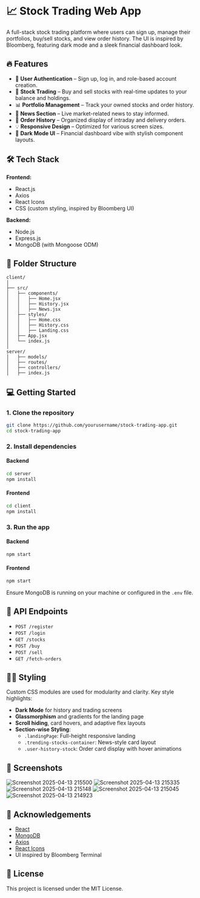 
# 📈 Stock Trading Web App

A full-stack stock trading platform where users can sign up, manage their portfolios, buy/sell stocks, and view order history. The UI is inspired by Bloomberg, featuring dark mode and a sleek financial dashboard look.

## 🔥 Features

- 🧾 **User Authentication** – Sign up, log in, and role-based account creation.
- 💼 **Stock Trading** – Buy and sell stocks with real-time updates to your balance and holdings.
- 📊 **Portfolio Management** – Track your owned stocks and order history.
- 📰 **News Section** – Live market-related news to stay informed.
- 📂 **Order History** – Organized display of intraday and delivery orders.
- 💡 **Responsive Design** – Optimized for various screen sizes.
- 🎨 **Dark Mode UI** – Financial dashboard vibe with stylish component layouts.

## 🛠️ Tech Stack

**Frontend:**
- React.js
- Axios
- React Icons
- CSS (custom styling, inspired by Bloomberg UI)

**Backend:**
- Node.js
- Express.js
- MongoDB (with Mongoose ODM)

## 📁 Folder Structure

```
client/
│
├── src/
│   ├── components/
│   │   ├── Home.jsx
│   │   ├── History.jsx
│   │   ├── News.jsx
│   ├── styles/
│   │   ├── Home.css
│   │   ├── History.css
│   │   ├── Landing.css
│   ├── App.jsx
│   └── index.js
│
server/
│   ├── models/
│   ├── routes/
│   ├── controllers/
│   ├── index.js
```

## 💻 Getting Started

### 1. Clone the repository

```bash
git clone https://github.com/yourusername/stock-trading-app.git
cd stock-trading-app
```

### 2. Install dependencies

#### Backend
```bash
cd server
npm install
```

#### Frontend
```bash
cd client
npm install
```

### 3. Run the app

#### Backend
```bash
npm start
```

#### Frontend
```bash
npm start
```

Ensure MongoDB is running on your machine or configured in the `.env` file.

## 🧪 API Endpoints

- `POST /register`
- `POST /login`
- `GET /stocks`
- `POST /buy`
- `POST /sell`
- `GET /fetch-orders`

## 🧑‍🎨 Styling

Custom CSS modules are used for modularity and clarity. Key style highlights:

- **Dark Mode** for history and trading screens
- **Glassmorphism** and gradients for the landing page
- **Scroll hiding**, card hovers, and adaptive flex layouts
- **Section-wise Styling**:
  - `.landingPage`: Full-height responsive landing
  - `.trending-stocks-container`: News-style card layout
  - `.user-history-stock`: Order card display with hover animations

## 📸 Screenshots

![Screenshot 2025-04-13 215500](https://github.com/user-attachments/assets/1066ffd1-59c7-414b-b69e-2a9bb414b507)
![Screenshot 2025-04-13 215335](https://github.com/user-attachments/assets/7e19f4a3-2046-4fff-bd1d-bd4d3ec3158b)
![Screenshot 2025-04-13 215148](https://github.com/user-attachments/assets/e4a65f0c-f43f-4f95-bea7-5c21562b188c)
![Screenshot 2025-04-13 215045](https://github.com/user-attachments/assets/4102735f-3eb6-4887-afac-3b9d89bbb303)
![Screenshot 2025-04-13 214923](https://github.com/user-attachments/assets/b53a786b-d8c8-4584-a16c-fed51f590175)

## 🙌 Acknowledgements

- [React](https://reactjs.org/)
- [MongoDB](https://www.mongodb.com/)
- [Axios](https://axios-http.com/)
- [React Icons](https://react-icons.github.io/react-icons/)
- UI inspired by Bloomberg Terminal

## 📃 License

This project is licensed under the MIT License.

